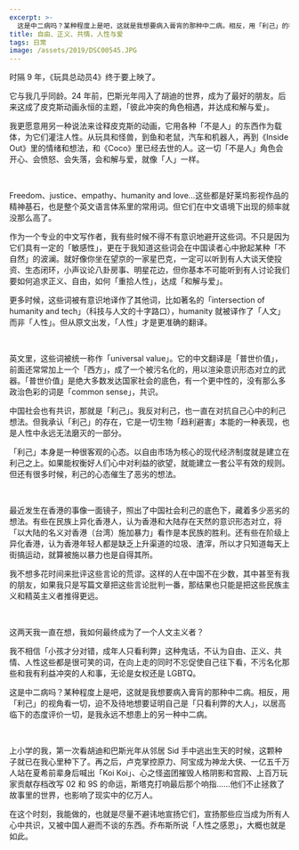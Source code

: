 ```yaml
---
excerpt: >-
  这是中二病吗？某种程度上是吧，这就是我想要病入膏肓的那种中二病。相反，用「利己」的视角看一切，迫不及待地想要证明自己是「只看利弊的大人」，以居高临下的态度评价一切，是我永远不想患上的另一种中二病。
title: 自由、正义、共情，人性与爱
tags: 日常
image: /assets/2019/DSC00545.JPG
---
```


时隔 9 年，《玩具总动员4》终于要上映了。

它与我几乎同龄。24 年前，巴斯光年闯入了胡迪的世界，成为了最好的朋友。后来这成了皮克斯动画永恒的主题，「彼此冲突的角色相遇，并达成和解与爱」。

我更愿意用另一种说法来诠释皮克斯的动画，它用各种「不是人」的东西作为载体，为它们灌注人性。从玩具和怪兽，到鱼和老鼠，汽车和机器人，再到《Inside Out》里的情绪和想法，和《Coco》里已经去世的人。这一切「不是人」角色会开心、会愤怒、会失落，会和解与爱，就像「人」一样。

<br>

Freedom、justice、empathy、humanity and love…这些都是好莱坞影视作品的精神基石，也是整个英文语言体系里的常用词。但它们在中文语境下出现的频率就没那么高了。

作为一个专业的中文写作者，我有些时候不得不有意识地避开这些词。不只是因为它们具有一定的「敏感性」，更在于我知道这些词会在中国读者心中掀起某种「不自然」的波澜。就好像你坐在望京的一家星巴克，一定可以听到有人大谈天使投资、生态闭环，小声议论八卦房事、明星花边，但你基本不可能听到有人讨论我们要如何追求正义、自由，如何「重拾人性」，达成「和解与爱」。

更多时候，这些词被有意识地译作了其他词，比如著名的「intersection of humanity and tech」（科技与人文的十字路口），humanity 就被译作了「人文」而非「人性」。但从原文出发，「人性」才是更准确的翻译。

<br>

英文里，这些词被统一称作「universal value」。它的中文翻译是「普世价值」，前面还常常加上一个「西方」，成了一个被污名化的，用以渲染意识形态对立的武器。「普世价值」是绝大多数发达国家社会的底色，有一个更中性的，没有那么多政治色彩的词是「common sense」，共识。

中国社会也有共识，那就是「利己」。我反对利己，也一直在对抗自己心中的利己想法。但我承认「利己」的存在，它是一切生物「趋利避害」本能的一种表现，也是人性中永远无法磨灭的一部分。

「利己」本身是一种很客观的心态。以自由市场为核心的现代经济制度就是建立在利己之上。如果能权衡好人们心中对利益的欲望，就能建立一套公平有效的规则。但还有很多时候，利己的心态催生了恶劣的想法。

<br>

最近发生在香港的事像一面镜子，照出了中国社会利己的底色下，藏着多少恶劣的想法。有些在民族上异化香港人，认为香港和大陆存在天然的意识形态对立，将「以大陆的名义对香港（台湾）施加暴力」看作是本民族的胜利。还有些在阶级上异化香港，认为香港年轻人都是缺乏上升渠道的垃圾、渣滓，所以才只知道每天上街搞运动，就算被施以暴力也是自得其所。

我不想多花时间来批评这些言论的荒谬。这样的人在中国不在少数，其中甚至有我的朋友，如果我只是写篇文章把这些言论批判一番，那结果也只能是把这些民族主义和精英主义者推得更远。

<br>

这两天我一直在想，我如何最终成为了一个人文主义者？

我不相信「小孩才分对错，成年人只看利弊」这种鬼话，不认为自由、正义、共情、人性这些都是很可笑的词，在向上走的同时不忘促使自己往下看，不污名化那些和我有利益冲突的人和事，无论是女权还是 LGBTQ。

这是中二病吗？某种程度上是吧，这就是我想要病入膏肓的那种中二病。相反，用「利己」的视角看一切，迫不及待地想要证明自己是「只看利弊的大人」，以居高临下的态度评价一切，是我永远不想患上的另一种中二病。

<br>

上小学的我，第一次看胡迪和巴斯光年从邻居 Sid 手中逃出生天的时候，这颗种子就已在我心里种下了。再之后，卢克掌控原力、阿宝成为神龙大侠、一亿五千万人站在夏希前辈身后喊出「Koi Koi」、心之怪盗团摧毁人格阴影和宫殿、上百万玩家贡献存档改写 02 和 9S 的命运，斯塔克打响最后那个响指……他们不止拯救了故事里的世界，也影响了现实中的亿万人。

在这个时刻，我能做的，也就是尽量不避讳地宣扬它们，宣扬那些应当成为所有人心中共识，又被中国人避而不谈的东西。乔布斯所说「人性之感恩」，大概也就是如此。
